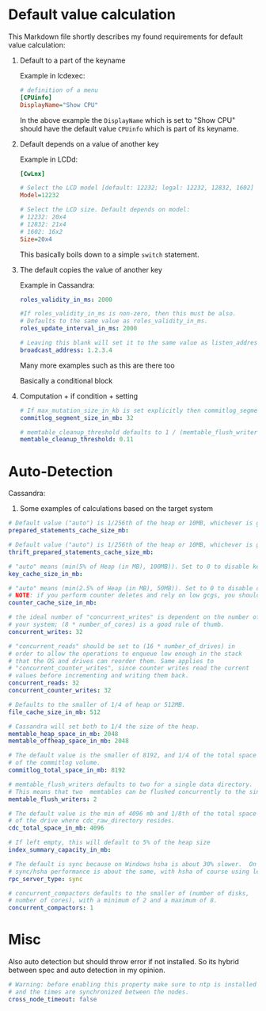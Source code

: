 # Default value calculation

This Markdown file shortly describes my found requirements for default value calculation:

1) Default to a part of the keyname

    Example in lcdexec:
    ```ini
    # definition of a menu
    [CPUinfo]
    DisplayName="Show CPU"
    ```
    In the above example the `DisplayName` which is set to "Show CPU" should have the default value `CPUinfo` which is part of its keyname.

2) Default depends on a value of another key

    Example in LCDd:
    ```ini
    [CwLnx]

    # Select the LCD model [default: 12232; legal: 12232, 12832, 1602]
    Model=12232

    # Select the LCD size. Default depends on model:
    # 12232: 20x4
    # 12832: 21x4
    # 1602: 16x2
    Size=20x4
    ```

    This basically boils down to a simple `switch` statement.

3) The default copies the value of another key

    Example in Cassandra:
    ```yaml
    roles_validity_in_ms: 2000

    #If roles_validity_in_ms is non-zero, then this must be also.
    # Defaults to the same value as roles_validity_in_ms.
    roles_update_interval_in_ms: 2000

    # Leaving this blank will set it to the same value as listen_address
    broadcast_address: 1.2.3.4
    ```
    Many more examples such as this are there too

    Basically a conditional block

4) Computation + if condition + setting

    ```yaml
    # If max_mutation_size_in_kb is set explicitly then commitlog_segment_size_in_mb must be set to at least twice the size of max_mutation_size_in_kb / 1024
    commitlog_segment_size_in_mb: 32

    # memtable_cleanup_threshold defaults to 1 / (memtable_flush_writers + 1)
    memtable_cleanup_threshold: 0.11
    ```

# Auto-Detection

Cassandra:

1) Some examples of calculations based on the target system

```yaml
# Default value ("auto") is 1/256th of the heap or 10MB, whichever is greater
prepared_statements_cache_size_mb:

# Default value ("auto") is 1/256th of the heap or 10MB, whichever is greater
thrift_prepared_statements_cache_size_mb:

# "auto" means (min(5% of Heap (in MB), 100MB)). Set to 0 to disable key cache.
key_cache_size_in_mb:

# "auto" means (min(2.5% of Heap (in MB), 50MB)). Set to 0 to disable counter cache.
# NOTE: if you perform counter deletes and rely on low gcgs, you should disable the counter cache.
counter_cache_size_in_mb:

# the ideal number of "concurrent_writes" is dependent on the number of cores in
# your system; (8 * number_of_cores) is a good rule of thumb.
concurrent_writes: 32

# "concurrent_reads" should be set to (16 * number_of_drives) in
# order to allow the operations to enqueue low enough in the stack
# that the OS and drives can reorder them. Same applies to
# "concurrent_counter_writes", since counter writes read the current
# values before incrementing and writing them back.
concurrent_reads: 32
concurrent_counter_writes: 32

# Defaults to the smaller of 1/4 of heap or 512MB.
file_cache_size_in_mb: 512

# Cassandra will set both to 1/4 the size of the heap.
memtable_heap_space_in_mb: 2048
memtable_offheap_space_in_mb: 2048

# The default value is the smaller of 8192, and 1/4 of the total space
# of the commitlog volume.
commitlog_total_space_in_mb: 8192

# memtable_flush_writers defaults to two for a single data directory.
# This means that two  memtables can be flushed concurrently to the single data directory. If you have multiple data directories the default is one memtable flushing at a time but the flush will use a thread per data directory so you will get two or more writers.
memtable_flush_writers: 2

# The default value is the min of 4096 mb and 1/8th of the total space
# of the drive where cdc_raw_directory resides.
cdc_total_space_in_mb: 4096

# If left empty, this will default to 5% of the heap size
index_summary_capacity_in_mb:

# The default is sync because on Windows hsha is about 30% slower.  On Linux,
# sync/hsha performance is about the same, with hsha of course using less memory.
rpc_server_type: sync

# concurrent_compactors defaults to the smaller of (number of disks,
# number of cores), with a minimum of 2 and a maximum of 8.
concurrent_compactors: 1
```

# Misc

Also auto detection but should throw error if not installed. So its hybrid between spec and auto detection in my opinion.

```yaml
# Warning: before enabling this property make sure to ntp is installed
# and the times are synchronized between the nodes.
cross_node_timeout: false
```